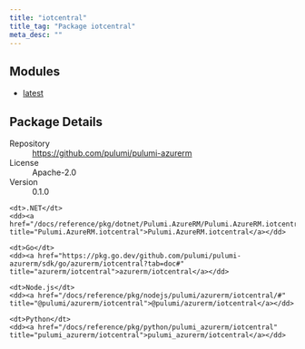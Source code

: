 ```yaml
---
title: "iotcentral"
title_tag: "Package iotcentral"
meta_desc: ""
---
```


<!-- WARNING: this file was generated by Pulumi Docs Generator. -->
<!-- Do not edit by hand unless you're certain you know what you are doing! -->



<h2 id="modules">Modules</h2>
<ul class="api">
    <li><a href="latest/" title="latest"><span class="symbol module"></span>latest</a></li>
</ul>

<h2 id="package-details">Package Details</h2>
<dl class="package-details">
	<dt>Repository</dt>
	<dd><a href="https://github.com/pulumi/pulumi-azurerm">https://github.com/pulumi/pulumi-azurerm</a></dd>
	<dt>License</dt>
	<dd>Apache-2.0</dd>
	<dt>Version</dt>
	<dd>0.1.0</dd>
</dl>



<dl class="tabular">

    <dt>.NET</dt>
    <dd><a href="/docs/reference/pkg/dotnet/Pulumi.AzureRM/Pulumi.AzureRM.iotcentral.html" title="Pulumi.AzureRM.iotcentral">Pulumi.AzureRM.iotcentral</a></dd>

    <dt>Go</dt>
    <dd><a href="https://pkg.go.dev/github.com/pulumi/pulumi-azurerm/sdk/go/azurerm/iotcentral?tab=doc#" title="azurerm/iotcentral">azurerm/iotcentral</a></dd>

    <dt>Node.js</dt>
    <dd><a href="/docs/reference/pkg/nodejs/pulumi/azurerm/iotcentral/#" title="@pulumi/azurerm/iotcentral">@pulumi/azurerm/iotcentral</a></dd>

    <dt>Python</dt>
    <dd><a href="/docs/reference/pkg/python/pulumi_azurerm/iotcentral" title="pulumi_azurerm/iotcentral">pulumi_azurerm/iotcentral</a></dd>

</dl>

